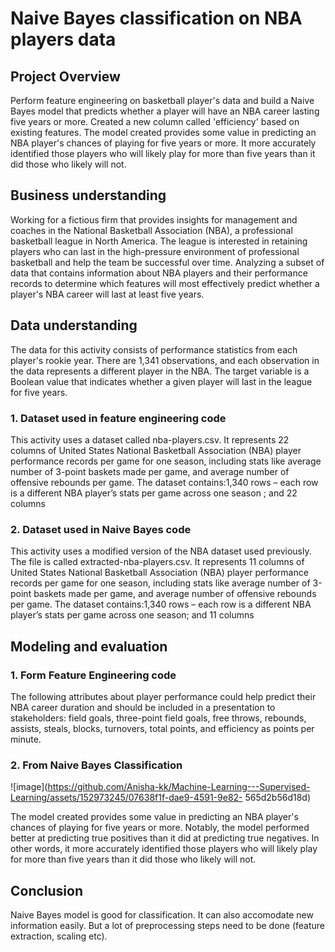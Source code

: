 # Naive Bayes classification on NBA players data
## Project Overview
 Perform feature engineering on basketball player's data and build a Naive Bayes model that predicts whether a player will have an NBA career lasting five years or more. Created a new column called 'efficiency' based on existing features. The model created provides some value in predicting an NBA player's chances of playing for five years or more. It more accurately identified those players who will likely play for more than five years than it did those who likely will not.
 ## Business understanding
Working for a fictious firm that provides insights for management and coaches in the National Basketball Association (NBA), a professional basketball league in North America. The league is interested in retaining players who can last in the high-pressure environment of professional basketball and help the team be successful over time. Analyzing a subset of data that contains information about NBA players and their performance records to determine which features will most effectively predict whether a player's NBA career will last at least five years.
## Data understanding
The data for this activity consists of performance statistics from each player's rookie year. There are 1,341 observations, and each observation in the data represents a different player in the NBA. The target variable is a Boolean value that indicates whether a given player will last in the league for five years. 
### 1. Dataset used in feature engineering code
   This activity uses a dataset called nba-players.csv. It represents 22 columns of United States National Basketball Association (NBA) player performance records per game for one season, including stats like average number of 3-point baskets made per game, and average number of offensive rebounds per game. The dataset contains:1,340 rows – each row is a different NBA player’s stats per game across one season ; and 22 columns
### 2.  Dataset used in Naive Bayes code
   This activity uses a modified version of the NBA dataset used previously. The file is called extracted-nba-players.csv. It represents 11 columns of United States National Basketball Association (NBA) player performance records per game for one season, including stats like average number of 3-point baskets made per game, and average number of offensive rebounds per game. The dataset contains:1,340 rows – each row is a different NBA player’s stats per game across one season; and 11 columns
## Modeling and evaluation
### 1. Form Feature Engineering code
The following attributes about player performance could help predict their NBA career duration and should be included in a presentation to stakeholders: field goals, three-point field goals, free throws, rebounds, assists, steals, blocks, turnovers, total points, and efficiency as points per minute.
### 2. From Naive Bayes Classification
![image](https://github.com/Anisha-kk/Machine-Learning---Supervised-Learning/assets/152973245/07638f1f-dae9-4591-9e82-
565d2b56d18d)

The model created provides some value in predicting an NBA player's chances of playing for five years or more. Notably, the model performed better at predicting true positives than it did at predicting true negatives. In other words, it more accurately identified those players who will likely play for more than five years than it did those who likely will not.
## Conclusion
Naive Bayes model is good for classification. It can also accomodate new information easily. But a lot of preprocessing steps need to be done (feature extraction, scaling etc).


